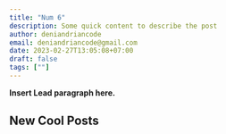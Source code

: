 ```yaml
---
title: "Num 6"
description: Some quick content to describe the post
author: deniandriancode
email: deniandriancode@gmail.com
date: 2023-02-27T13:05:08+07:00
draft: false
tags: [""]
---
```


**Insert Lead paragraph here.**

## New Cool Posts


